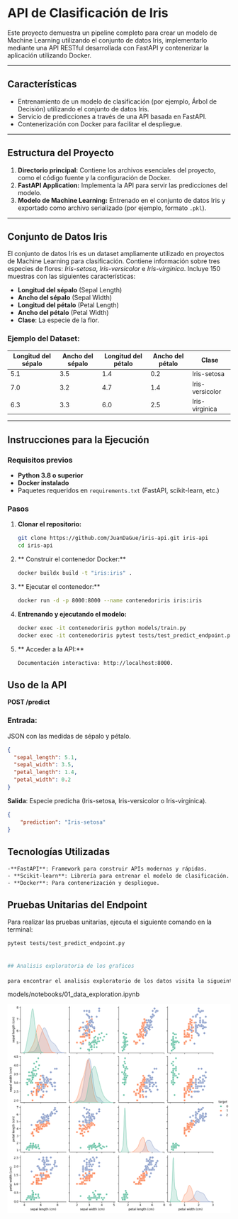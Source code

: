 # API de Clasificación de Iris

Este proyecto demuestra un pipeline completo para crear un modelo de Machine Learning utilizando el conjunto de datos Iris, implementarlo mediante una API RESTful desarrollada con FastAPI y contenerizar la aplicación utilizando Docker.

---

## **Características**

- Entrenamiento de un modelo de clasificación (por ejemplo, Árbol de Decisión) utilizando el conjunto de datos Iris.
- Servicio de predicciones a través de una API basada en FastAPI.
- Contenerización con Docker para facilitar el despliegue.

---

## **Estructura del Proyecto**

1. **Directorio principal:** Contiene los archivos esenciales del proyecto, como el código fuente y la configuración de Docker.
2. **FastAPI Application:** Implementa la API para servir las predicciones del modelo.
3. **Modelo de Machine Learning:** Entrenado en el conjunto de datos Iris y exportado como archivo serializado (por ejemplo, formato `.pkl`).

---

## **Conjunto de Datos Iris**

El conjunto de datos Iris es un dataset ampliamente utilizado en proyectos de Machine Learning para clasificación. Contiene información sobre tres especies de flores: *Iris-setosa*, *Iris-versicolor* e *Iris-virginica*. Incluye 150 muestras con las siguientes características:

- **Longitud del sépalo** (Sepal Length)
- **Ancho del sépalo** (Sepal Width)
- **Longitud del pétalo** (Petal Length)
- **Ancho del pétalo** (Petal Width)
- **Clase**: La especie de la flor.

### **Ejemplo del Dataset:**

| Longitud del sépalo | Ancho del sépalo | Longitud del pétalo | Ancho del pétalo | Clase          |
|---------------------|------------------|---------------------|------------------|----------------|
| 5.1                 | 3.5              | 1.4                 | 0.2              | Iris-setosa    |
| 7.0                 | 3.2              | 4.7                 | 1.4              | Iris-versicolor|
| 6.3                 | 3.3              | 6.0                 | 2.5              | Iris-virginica |

---

## **Instrucciones para la Ejecución**

### **Requisitos previos**

- **Python 3.8 o superior**
- **Docker instalado**
- Paquetes requeridos en `requirements.txt` (FastAPI, scikit-learn, etc.)

### **Pasos**

1. **Clonar el repositorio:**
   ```bash
   git clone https://github.com/JuanDaGue/iris-api.git iris-api
   cd iris-api

2. ** Construir el contenedor Docker:**
    ```bash
    docker buildx build -t "iris:iris" .

2. ** Ejecutar el contenedor:**
    ```bash
    docker run -d -p 8000:8000 --name contenedoriris iris:iris

4. **Entrenando y ejecutando el modelo:**
    ```bash
    docker exec -it contenedoriris python models/train.py
    docker exec -it contenedoriris pytest tests/test_predict_endpoint.py

5. ** Acceder a la API:**
    ```bash
    Documentación interactiva: http://localhost:8000.

## **Uso de la API**

**POST /predict**

### Entrada:

JSON con las medidas de sépalo y pétalo.
```json
{
  "sepal_length": 5.1,
  "sepal_width": 3.5,
  "petal_length": 1.4,
  "petal_width": 0.2
}
```

**Salida**: Especie predicha (Iris-setosa, Iris-versicolor o Iris-virginica).
```json
{
    "prediction": "Iris-setosa"
}
```

## Tecnologías Utilizadas
    -**FastAPI**: Framework para construir APIs modernas y rápidas.
    - **Scikit-learn**: Librería para entrenar el modelo de clasificación.
    - **Docker**: Para contenerización y despliegue.

## Pruebas Unitarias del Endpoint

Para realizar las pruebas unitarias, ejecuta el siguiente comando en la terminal:
```bash
pytest tests/test_predict_endpoint.py


## Analisis exploratoria de los graficos 

para encontrar el analisis exploratorio de los datos visita la sigueinte ruta
```
models/notebooks/01_data_exploration.ipynb

![alt text](image.png)

